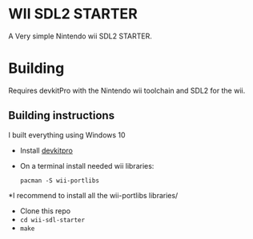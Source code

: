 # WII SDL2 STARTER

A Very simple Nintendo wii SDL2 STARTER.

# Building

Requires devkitPro with the Nintendo wii toolchain and SDL2 for the wii.

## Building instructions

I built everything using Windows 10

* Install [devkitpro](https://devkitpro.org/wiki/Getting_Started#Unix-like_platforms)

* On a terminal install needed wii libraries:
  
  `pacman -S wii-portlibs`

*I recommend to install all the wii-portlibs libraries/

* Clone this repo
* `cd wii-sdl-starter`
* `make`
